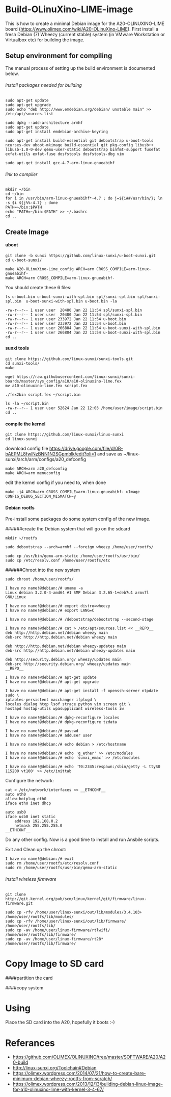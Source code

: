 # Build-OLinuXino-LIME-image

This is how to create a minimal Debian image for the A20-OLINUXINO-LIME board (https://www.olimex.com/wiki/A20-OLinuXino-LIME). First install a fresh Debian (7) Wheezy (current stable) system (in VMware Workstation or Virtualbox etc) for building the image. 

## Setup environment for compiling

The manual process of setting up the build environment is documented below. 

###### install packages needed for building
```
sudo apt-get update
sudo apt-get upgrade
sudo echo "deb http://www.emdebian.org/debian/ unstable main" >> /etc/apt/sources.list

sudo dpkg --add-architecture armhf
sudo apt-get update
sudo apt-get install emdebian-archive-keyring

sudo apt-get install build-essential git debootstrap u-boot-tools ncurses-dev uboot-mkimage build-essential git pkg-config libusb++ libusb-1.0-0-dev qemu-user-static debootstrap binfmt-support fusefat exfat-utils exfat-fuse dosfstools dosfstools-dbg vim

sudo apt-get install gcc-4.7-arm-linux-gnueabihf 
```

###### link to compiler
```
mkdir ~/bin
cd ~/bin
for i in /usr/bin/arm-linux-gnueabihf*-4.7 ; do j=${i##/usr/bin/}; ln -s $i ${j%%-4.7} ; done
PATH=~/bin:$PATH
echo "PATH=~/bin:$PATH" >> ~/.bashrc
cd ..
```

## Create Image

#### uboot
```
git clone -b sunxi https://github.com/linux-sunxi/u-boot-sunxi.git
cd u-boot-sunxi/

make A20-OLinuXino-Lime_config ARCH=arm CROSS_COMPILE=arm-linux-gnueabihf-
make ARCH=arm CROSS_COMPILE=arm-linux-gnueabihf-
```
You should create these 6 files:
```
ls u-boot.bin u-boot-sunxi-with-spl.bin spl/sunxi-spl.bin spl/sunxi-spl.bin  u-boot-sunxi-with-spl.bin u-boot.bin -la

-rw-r--r-- 1 user user  20480 Jan 22 11:54 spl/sunxi-spl.bin
-rw-r--r-- 1 user user  20480 Jan 22 11:54 spl/sunxi-spl.bin
-rw-r--r-- 1 user user 233972 Jan 22 11:54 u-boot.bin
-rw-r--r-- 1 user user 233972 Jan 22 11:54 u-boot.bin
-rw-r--r-- 1 user user 266804 Jan 22 11:54 u-boot-sunxi-with-spl.bin
-rw-r--r-- 1 user user 266804 Jan 22 11:54 u-boot-sunxi-with-spl.bin
cd ..
```

#### sunxi tools
```
git clone https://github.com/linux-sunxi/sunxi-tools.git
cd sunxi-tools/
make
```

```
wget https://raw.githubusercontent.com/linux-sunxi/sunxi-boards/master/sys_config/a10/a10-olinuxino-lime.fex
mv a10-olinuxino-lime.fex script.fex

./fex2bin script.fex ~/script.bin

ls -la ~/script.bin
-rw-r--r-- 1 user user 52624 Jan 22 12:03 /home/user/image/script.bin
cd ..
```

#### compile the kernel
```
git clone https://github.com/linux-sunxi/linux-sunxi
cd linux-sunxi
```
download config file https://drive.google.com/file/d/0B-bAEPML8fwlNzBNN1N2SGpmblk/edit?pli=1 and save as  ~/linux-sunxi/arch/arm/configs/a20_defconfig
```
make ARCH=arm a20_defconfig
make ARCH=arm menuconfig
```
edit the kernel config if you need to, when done
```
make -j4 ARCH=arm CROSS_COMPILE=arm-linux-gnueabihf- uImage CONFIG_DEBUG_SECTION_MISMATCH=y
```

#### Debian rootfs
Pre-install some packages do some system config of the new image.

######create the Debian system that will go on the sdcard
```
mkdir ~/rootfs

sudo debootstrap --arch=armhf --foreign wheezy /home/user/rootfs/

sudo cp /usr/bin/qemu-arm-static /home/user/rootfs/usr/bin/
sudo cp /etc/resolv.conf /home/user/rootfs/etc
```

######Chroot into the new system
```
sudo chroot /home/user/rootfs/

I have no name!@debian:/# uname -a
Linux debian 3.2.0-4-amd64 #1 SMP Debian 3.2.65-1+deb7u1 armv7l GNU/Linux

I have no name!@debian:/# export distro=wheezy
I have no name!@debian:/# export LANG=C

I have no name!@debian:/# /debootstrap/debootstrap --second-stage

I have no name!@debian:/# cat > /etc/apt/sources.list << __REPO__
deb http://http.debian.net/debian wheezy main
deb-src http://http.debian.net/debian wheezy main

deb http://http.debian.net/debian wheezy-updates main
deb-src http://http.debian.net/debian wheezy-updates main

deb http://security.debian.org/ wheezy/updates main
deb-src http://security.debian.org/ wheezy/updates main
__REPO__

I have no name!@debian:/# apt-get update
I have no name!@debian:/# apt-get upgrade

I have no name!@debian:/# apt-get install -f openssh-server ntpdate sudo \
iptables-persistent macchanger ifplugd \
locales dialog htop lsof strace python vim screen git \
hostapd hostap-utils wpasupplicant wireless-tools iw

I have no name!@debian:/# dpkg-reconfigure locales
I have no name!@debian:/# dpkg-reconfigure tzdata

I have no name!@debian:/# passwd
I have no name!@debian:/# adduser user

I have no name!@debian:/# echo debian > /etc/hostname

I have no name!@debian:/# echo 'g_ether' >> /etc/modules
I have no name!@debian:/# echo 'sunxi_emac' >> /etc/modules

I have no name!@debian:/# echo 'T0:2345:respawn:/sbin/getty -L ttyS0 115200 vt100' >> /etc/inittab
```

Configure the network:
```
cat > /etc/network/interfaces << __ETHCONF__
auto eth0
allow-hotplug eth0
iface eth0 inet dhcp

auto usb0
iface usb0 inet static
	address 192.168.0.2
	netmask 255.255.255.0
__ETHCONF__
```
Do any other config. Now is a good time to install and run Ansbile scripts.

Exit and Clean up the chroot:
```
I have no name!@debian:/# exit
sudo rm /home/user/rootfs/etc/resolv.conf
sudo rm /home/user/rootfs/usr/bin/qemu-arm-static
```

###### install wireless firmware
```
git clone http://git.kernel.org/pub/scm/linux/kernel/git/firmware/linux-firmware.git

sudo cp -rfv /home/user/linux-sunxi/out/lib/modules/3.4.103+ /home/user/rootfs/lib/modules/
sudo cp -rfv /home/user/linux-sunxi/out/lib/firmware/ /home/user/rootfs/lib/
sudo cp -av /home/user/linux-firmware/rtlwifi/ /home/user/rootfs/lib/firmware/
sudo cp -av /home/user/linux-firmware/rt28* /home/user/rootfs/lib/firmware/
```

# Copy Image to SD card

####partition the card

####copy system

# Using
Place the SD card into the A20, hopefully it boots :-)

# Referances

* https://github.com/OLIMEX/OLINUXINO/tree/master/SOFTWARE/A20/A20-build
* http://linux-sunxi.org/Toolchain#Debian
* https://olimex.wordpress.com/2014/07/21/how-to-create-bare-minimum-debian-wheezy-rootfs-from-scratch/
* https://olimex.wordpress.com/2013/12/13/building-debian-linux-image-for-a10-olinuxino-lime-with-kernel-3-4-67/

